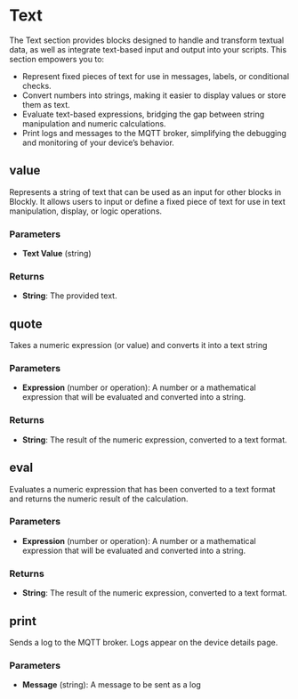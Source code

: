 # Text

The Text section provides blocks designed to handle and transform textual data, as well as integrate text-based input and output into your scripts. This section empowers you to:

* Represent fixed pieces of text for use in messages, labels, or conditional checks.
* Convert numbers into strings, making it easier to display values or store them as text.
* Evaluate text-based expressions, bridging the gap between string manipulation and numeric calculations.
* Print logs and messages to the MQTT broker, simplifying the debugging and monitoring of your device’s behavior.

## value

Represents a string of text that can be used as an input for other blocks in Blockly. It allows users to input or define a fixed piece of text for use in text manipulation, display, or logic operations.

### Parameters

* **Text Value** (string)

### Returns

* **String**: The provided text.

## quote

Takes a numeric expression (or value) and converts it into a text string

### Parameters

* **Expression** (number or operation): A number or a mathematical expression that will be evaluated and converted into a string.

### Returns

* **String**: The result of the numeric expression, converted to a text format.

## eval

Evaluates a numeric expression that has been converted to a text format and returns the numeric result of the calculation.

### Parameters

* **Expression** (number or operation): A number or a mathematical expression that will be evaluated and converted into a string.

### Returns

* **String**: The result of the numeric expression, converted to a text format.

## print

Sends a log to the MQTT broker. Logs appear on the device details page.

### Parameters

* **Message** (string): A message to be sent as a log
